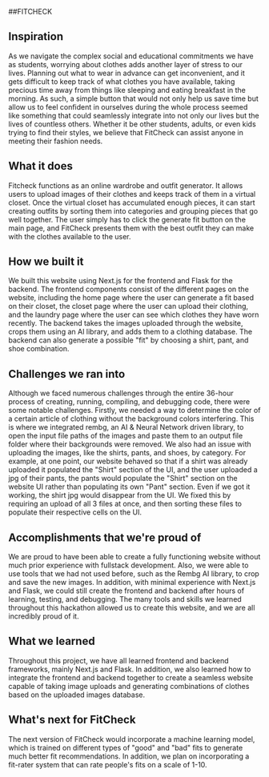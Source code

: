 ##FITCHECK

## Inspiration
As we navigate the complex social and educational commitments we have as students, worrying about clothes adds another layer of stress to our lives. Planning out what to wear in advance can get inconvenient, and it gets difficult to keep track of what clothes you have available, taking precious time away from things like sleeping and eating breakfast in the morning. As such, a simple button that would not only help us save time but allow us to feel confident in ourselves during the whole process seemed like something that could seamlessly integrate into not only our lives but the lives of countless others. Whether it be other students, adults, or even kids trying to find their styles, we believe that FitCheck can assist anyone in meeting their fashion needs. 

## What it does
Fitcheck functions as an online wardrobe and outfit generator. It allows users to upload images of their clothes and keeps track of them in a virtual closet. Once the virtual closet has accumulated enough pieces, it can start creating outfits by sorting them into categories and grouping pieces that go well together. The user simply has to click the generate fit button on the main page, and FitCheck presents them with the best outfit they can make with the clothes available to the user. 

## How we built it
We built this website using Next.js for the frontend and Flask for the backend. The frontend components consist of the different pages on the website, including the home page where the user can generate a fit based on their closet, the closet page where the user can upload their clothing, and the laundry page where the user can see which clothes they have worn recently. The backend takes the images uploaded through the website, crops them using an AI library, and adds them to a clothing database. The backend can also generate a possible "fit" by choosing a shirt, pant, and shoe combination. 

## Challenges we ran into
Although we faced numerous challenges through the entire 36-hour process of creating, running, compiling, and debugging code, there were some notable challenges. Firstly, we needed a way to determine the color of a certain article of clothing without the background colors interfering. This is where we integrated rembg, an AI & Neural Network driven library, to open the input file paths of the images and paste them to an output file folder where their backgrounds were removed. We also had an issue with uploading the images, like the shirts, pants, and shoes, by category. For example, at one point, our website behaved so that if a shirt was already uploaded it populated the "Shirt" section of the UI, and the user uploaded a jpg of their pants, the pants would populate the "Shirt" section on the website UI rather than populating its own "Pant" section. Even if we got it working, the shirt jpg would disappear from the UI. We fixed this by requiring an upload of all 3 files at once, and then sorting these files to populate their respective cells on the UI.

## Accomplishments that we're proud of
We are proud to have been able to create a fully functioning website without much prior experience with fullstack development.  Also, we were able to use tools that we had not used before, such as the Rembg AI library, to crop and save the new images. In addition, with minimal experience with Next.js and Flask, we could still create the frontend and backend after hours of learning, testing, and debugging. The many tools and skills we learned throughout this hackathon allowed us to create this website, and we are all incredibly proud of it. 

## What we learned
Throughout this project, we have all learned frontend and backend frameworks, mainly Next.js and Flask. In addition, we also learned how to integrate the frontend and backend together to create a seamless website capable of taking image uploads and generating combinations of clothes based on the uploaded images database. 

## What's next for FitCheck
The next version of FitCheck would incorporate a machine learning model, which is trained on different types of "good" and "bad" fits to generate much better fit recommendations. In addition, we plan on incorporating a fit-rater system that can rate people's fits on a scale of 1-10.  
